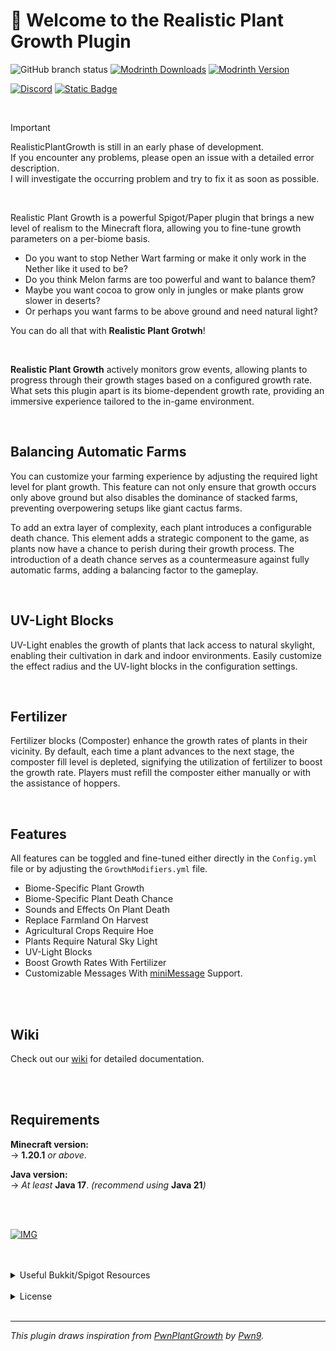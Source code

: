 # 👋 Welcome to the Realistic Plant Growth Plugin

![GitHub branch status](https://img.shields.io/github/checks-status/Happy-Hop7/RealisticPlantGrowth/master?style=for-the-badge)
[![Modrinth Downloads](https://img.shields.io/modrinth/dt/TcGxLk2t?style=for-the-badge&logo=modrinth&logoSize=auto)](https://modrinth.com/plugin/realistic-plant-growth)
[![Modrinth Version](https://img.shields.io/modrinth/v/TcGxLk2t?style=for-the-badge)](https://modrinth.com/plugin/realistic-plant-growth/version/latest)

[![Discord](https://img.shields.io/discord/1241334817098956851?style=for-the-badge&logo=discord)](https://discord.gg/PgUhUNGu2A)
[![Static Badge](https://img.shields.io/badge/wiki-RealisticPlantGrowth?style=for-the-badge&logo=gitbook&labelColor=gray&color=c73636)](https://docs.nightevolution.de/)

<br>

> [!IMPORTANT]
> RealisticPlantGrowth is still in an early phase of development. <br>
> If you encounter any problems, please open an issue with a detailed error description. <br>
> I will investigate the occurring problem and try to fix it as soon as possible.

<br>

Realistic Plant Growth is a powerful Spigot/Paper plugin that brings a new level of realism to
the Minecraft flora, allowing you to fine-tune growth parameters on a per-biome basis.

- Do you want to stop Nether Wart farming or make it only work in the Nether like it used to be?
- Do you think Melon farms are too powerful and want to balance them?
- Maybe you want cocoa to grow only in jungles or make plants grow slower in deserts?
- Or perhaps you want farms to be above ground and need natural light?

You can do all that with **Realistic Plant Grotwh**!


<br>

**Realistic Plant Growth** actively monitors grow events, allowing plants to progress through their growth stages based
on a configured growth rate. <br>
What sets this plugin apart is its biome-dependent growth rate, providing an immersive experience tailored to the
in-game environment.

<br>

## Balancing Automatic Farms

You can customize your farming experience by adjusting the required light level for plant growth. This feature can not
only ensure that growth occurs only above ground but also disables the dominance of stacked farms, preventing
overpowering setups like giant cactus farms.

To add an extra layer of complexity, each plant introduces a configurable death chance. This element adds a strategic
component to the game, as plants now have a chance to perish during their growth process. The introduction of a death
chance serves as a countermeasure against fully automatic farms, adding a balancing factor to the gameplay.


<br>

## UV-Light Blocks

UV-Light enables the growth of plants that lack access to natural skylight, enabling their cultivation in dark and
indoor environments. Easily customize the effect radius and the UV-light blocks in the configuration settings.

<br>

## Fertilizer

Fertilizer blocks (Composter) enhance the growth rates of plants in their vicinity. By default, each time a plant
advances to the next stage, the composter fill level is depleted, signifying the utilization of fertilizer to boost the
growth rate. Players must refill the composter either manually or with the assistance of hoppers.


<br>

## Features

All features can be toggled and fine-tuned either directly in the ```Config.yml``` file or by adjusting
the ```GrowthModifiers.yml``` file.

- Biome-Specific Plant Growth
- Biome-Specific Plant Death Chance
- Sounds and Effects On Plant Death
- Replace Farmland On Harvest
- Agricultural Crops Require Hoe
- Plants Require Natural Sky Light
- UV-Light Blocks
- Boost Growth Rates With Fertilizer
- Customizable Messages With [miniMessage](https://docs.advntr.dev/minimessage/format.html) Support.



<br>
<br>

## Wiki
Check out our [wiki](https://docs.nightevolution.de/) for detailed documentation.

<br>
<br>

## Requirements

**Minecraft version:** <br>
-> **1.20.1** _or above_.

**Java version:** <br>
-> _At least_ **Java 17**. _(recommend using_ **Java 21**_)_

<br>
<br>


[![IMG](https://bstats.org/signatures/bukkit/Realistic%20Plant%20Growth.svg)](https://bstats.org/plugin/bukkit/Realistic%20Plant%20Growth/20634)

<br>
<br>

<details>
<summary>Useful Bukkit/Spigot Resources</summary>

## Useful Bukkit/Spigot Resources

- Item/Plant Materials: [Material Documentation](https://hub.spigotmc.org/javadocs/spigot/org/bukkit/Material.html)
- All available Biomes: [Biome Documentation](https://hub.spigotmc.org/javadocs/spigot/org/bukkit/block/Biome.html)
- Sounds: [Sound Documentation](https://hub.spigotmc.org/javadocs/bukkit/org/bukkit/Sound.html)
- Effects: [Effect Documentation](https://hub.spigotmc.org/javadocs/bukkit/org/bukkit/Effect.html)

</details>


<br>

<details>
  <summary>License</summary>

## License

Realistic Plant Growth is licensed under the terms of the GNU General Public License (GPL) version 3
or any later versions, as published by the Free Software Foundation.
This means you are free to redistribute and modify the program, subject to the conditions outlined
in the license.

### Warranty Disclaimer

Realistic Plant Growth is distributed in the hope that it will be useful, but WITHOUT ANY WARRANTY;
without even the implied warranty of MERCHANTABILITY or FITNESS FOR A PARTICULAR PURPOSE.
See the GNU General Public License for more details.

You should have received a copy of the GNU General Public License along with Realistic Plant Growth. <br>
If not, see [http://www.gnu.org/licenses/](http://www.gnu.org/licenses/).

### Contribution and Collaboration

Contributions to Realistic Plant Growth are welcome under the terms of the GPL.
If you choose to contribute, you agree that your contributions will also be subject to the license terms outlined in the GPL.

</details>

<br>

---


_This plugin draws inspiration from [PwnPlantGrowth](https://github.com/Pwn9/PwnPlantGrowth)
by [Pwn9](https://github.com/Pwn9)._ <br>


